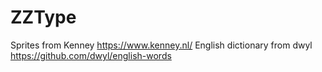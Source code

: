 # ZZType
 
Sprites from Kenney https://www.kenney.nl/
English dictionary from dwyl https://github.com/dwyl/english-words

